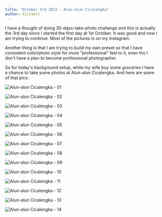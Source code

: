 ```yaml
---
title: "October 3rd 2023 - Alun-alun Cicalengka"
author: AjiYakin
---
```


I have a thought of doing 30-days-take-photo challange and this is actually the 3rd day since I started the first day at 1st October. It was good and now I am trying to continue. Most of the pictures is on my instagram.

Another thing is that I am trying to build my own preset so that I have consistent color/photo style for more "professional" feel to it, even tho I don't have a plan to become professional photographer.

So for today's background setup, while my wife buy some groceries I have a chance to take some photos at Alun-alun Cicalengka. And here are some of that pics:

![Alun-alun Cicalengka - 01](/postimages/oct-3rd-2023-alun-alun-cicalengka-01.jpg)



![Alun-alun Cicalengka - 02](/postimages/oct-3rd-2023-alun-alun-cicalengka-02.jpg)



![Alun-alun Cicalengka - 03](/postimages/oct-3rd-2023-alun-alun-cicalengka-03.jpg)



![Alun-alun Cicalengka - 04](/postimages/oct-3rd-2023-alun-alun-cicalengka-04.jpg)



![Alun-alun Cicalengka - 05](/postimages/oct-3rd-2023-alun-alun-cicalengka-05.jpg)



![Alun-alun Cicalengka - 06](/postimages/oct-3rd-2023-alun-alun-cicalengka-06.jpg)



![Alun-alun Cicalengka - 07](/postimages/oct-3rd-2023-alun-alun-cicalengka-07.jpg)



![Alun-alun Cicalengka - 08](/postimages/oct-3rd-2023-alun-alun-cicalengka-08.jpg)



![Alun-alun Cicalengka - 09](/postimages/oct-3rd-2023-alun-alun-cicalengka-09.jpg)



![Alun-alun Cicalengka - 10](/postimages/oct-3rd-2023-alun-alun-cicalengka-10.jpg)



![Alun-alun Cicalengka - 11](/postimages/oct-3rd-2023-alun-alun-cicalengka-11.jpg)



![Alun-alun Cicalengka - 12](/postimages/oct-3rd-2023-alun-alun-cicalengka-12.jpg)



![Alun-alun Cicalengka - 13](/postimages/oct-3rd-2023-alun-alun-cicalengka-13.jpg)



![Alun-alun Cicalengka - 14](/postimages/oct-3rd-2023-alun-alun-cicalengka-14.jpg)